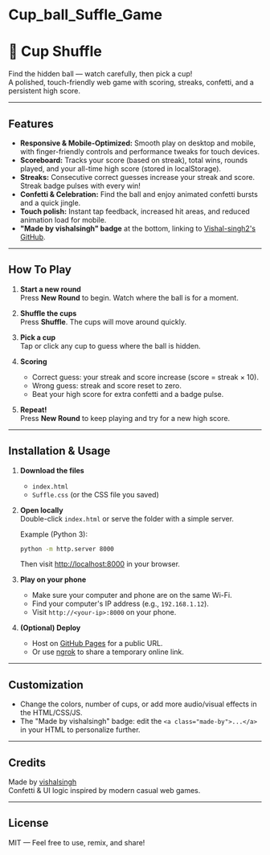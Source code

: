 # Cup_ball_Suffle_Game
# 🎩 Cup Shuffle

Find the hidden ball — watch carefully, then pick a cup!  
A polished, touch-friendly web game with scoring, streaks, confetti, and a persistent high score.

---

## Features

- **Responsive & Mobile-Optimized:** Smooth play on desktop and mobile, with finger-friendly controls and performance tweaks for touch devices.
- **Scoreboard:** Tracks your score (based on streak), total wins, rounds played, and your all-time high score (stored in localStorage).
- **Streaks:** Consecutive correct guesses increase your streak and score. Streak badge pulses with every win!
- **Confetti & Celebration:** Find the ball and enjoy animated confetti bursts and a quick jingle.
- **Touch polish:** Instant tap feedback, increased hit areas, and reduced animation load for mobile.
- **"Made by vishalsingh" badge** at the bottom, linking to [Vishal-singh2's GitHub](https://github.com/Vishal-singh2).

---

## How To Play

1. **Start a new round**  
   Press **New Round** to begin. Watch where the ball is for a moment.

2. **Shuffle the cups**  
   Press **Shuffle**. The cups will move around quickly.

3. **Pick a cup**  
   Tap or click any cup to guess where the ball is hidden.

4. **Scoring**  
   - Correct guess: your streak and score increase (score = streak × 10).
   - Wrong guess: streak and score reset to zero.
   - Beat your high score for extra confetti and a badge pulse.

5. **Repeat!**  
   Press **New Round** to keep playing and try for a new high score.

---

## Installation & Usage

1. **Download the files**  
   - `index.html`
   - `Suffle.css` (or the CSS file you saved)

2. **Open locally**  
   Double-click `index.html` or serve the folder with a simple server.

   Example (Python 3):
   ```sh
   python -m http.server 8000
   ```
   Then visit [http://localhost:8000](http://localhost:8000) in your browser.

3. **Play on your phone**  
   - Make sure your computer and phone are on the same Wi-Fi.
   - Find your computer's IP address (e.g., `192.168.1.12`).
   - Visit `http://<your-ip>:8000` on your phone.

4. **(Optional) Deploy**  
   - Host on [GitHub Pages](https://pages.github.com/) for a public URL.
   - Or use [ngrok](https://ngrok.com/) to share a temporary online link.

---

## Customization

- Change the colors, number of cups, or add more audio/visual effects in the HTML/CSS/JS.
- The "Made by vishalsingh" badge: edit the `<a class="made-by">...</a>` in your HTML to personalize further.

---

## Credits

Made by [vishalsingh](https://github.com/Vishal-singh2)  
Confetti & UI logic inspired by modern casual web games.

---

## License

MIT — Feel free to use, remix, and share!

